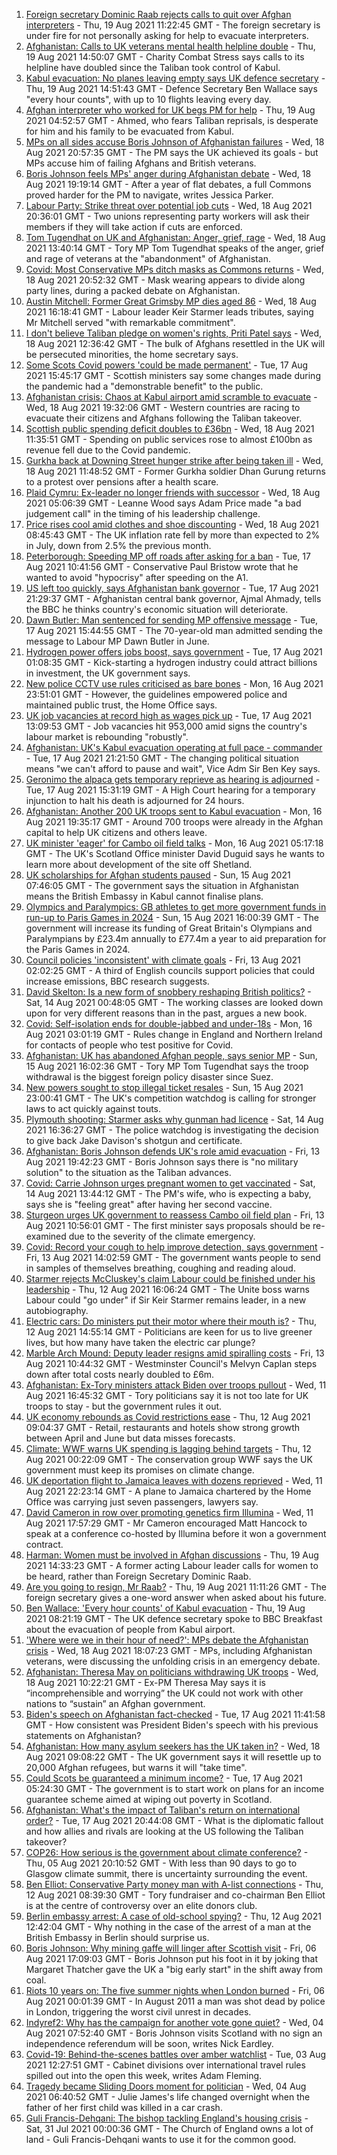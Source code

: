 1. [Foreign secretary Dominic Raab rejects calls to quit over Afghan interpreters](https://www.bbc.co.uk/news/uk-58265160) - Thu, 19 Aug 2021 11:22:45 GMT - The foreign secretary is under fire for not personally asking for help to evacuate interpreters.
2. [Afghanistan: Calls to UK veterans mental health helpline double](https://www.bbc.co.uk/news/uk-politics-58271247) - Thu, 19 Aug 2021 14:50:07 GMT - Charity Combat Stress says calls to its helpline have doubled since the Taliban took control of Kabul.
3. [Kabul evacuation: No planes leaving empty says UK defence secretary](https://www.bbc.co.uk/news/uk-58266555) - Thu, 19 Aug 2021 14:51:43 GMT - Defence Secretary Ben Wallace says "every hour counts", with up to 10 flights leaving every day.
4. [Afghan interpreter who worked for UK begs PM for help](https://www.bbc.co.uk/news/uk-58264397) - Thu, 19 Aug 2021 04:52:57 GMT - Ahmed, who fears Taliban reprisals, is desperate for him and his family to be evacuated from Kabul.
5. [MPs on all sides accuse Boris Johnson of Afghanistan failures](https://www.bbc.co.uk/news/uk-politics-58254794) - Wed, 18 Aug 2021 20:57:35 GMT - The PM says the UK achieved its goals - but MPs accuse him of failing Afghans and British veterans.
6. [Boris Johnson feels MPs' anger during Afghanistan debate](https://www.bbc.co.uk/news/uk-politics-58256616) - Wed, 18 Aug 2021 19:19:14 GMT - After a year of flat debates, a full Commons proved harder for the PM to navigate, writes Jessica Parker.
7. [Labour Party: Strike threat over potential job cuts](https://www.bbc.co.uk/news/uk-politics-58263728) - Wed, 18 Aug 2021 20:36:01 GMT - Two unions representing party workers will ask their members if they will take action if cuts are enforced.
8. [Tom Tugendhat on UK and Afghanistan: Anger, grief, rage](https://www.bbc.co.uk/news/uk-politics-58259509) - Wed, 18 Aug 2021 13:40:14 GMT - Tory MP Tom Tugendhat speaks of the anger, grief and rage of veterans at the "abandonment" of Afghanistan.
9. [Covid: Most Conservative MPs ditch masks as Commons returns](https://www.bbc.co.uk/news/uk-politics-58259604) - Wed, 18 Aug 2021 20:52:32 GMT - Mask wearing appears to divide along party lines, during a packed debate on Afghanistan.
10. [Austin Mitchell: Former Great Grimsby MP dies aged 86](https://www.bbc.co.uk/news/uk-england-humber-58257189) - Wed, 18 Aug 2021 16:18:41 GMT - Labour leader Keir Starmer leads tributes, saying Mr Mitchell served "with remarkable commitment".
11. [I don't believe Taliban pledge on women's rights, Priti Patel says](https://www.bbc.co.uk/news/uk-58250211) - Wed, 18 Aug 2021 12:36:42 GMT - The bulk of Afghans resettled in the UK will be persecuted minorities, the home secretary says.
12. [Some Scots Covid powers 'could be made permanent'](https://www.bbc.co.uk/news/uk-scotland-scotland-politics-58244323) - Tue, 17 Aug 2021 15:45:17 GMT - Scottish ministers say some changes made during the pandemic had a "demonstrable benefit" to the public.
13. [Afghanistan crisis: Chaos at Kabul airport amid scramble to evacuate](https://www.bbc.co.uk/news/world-europe-58256696) - Wed, 18 Aug 2021 19:32:06 GMT - Western countries are racing to evacuate their citizens and Afghans following the Taliban takeover.
14. [Scottish public spending deficit doubles to £36bn](https://www.bbc.co.uk/news/uk-scotland-58256028) - Wed, 18 Aug 2021 11:35:51 GMT - Spending on public services rose to almost £100bn as revenue fell due to the Covid pandemic.
15. [Gurkha back at Downing Street hunger strike after being taken ill](https://www.bbc.co.uk/news/uk-england-hampshire-58254634) - Wed, 18 Aug 2021 11:48:52 GMT - Former Gurkha soldier Dhan Gurung returns to a protest over pensions after a health scare.
16. [Plaid Cymru: Ex-leader no longer friends with successor](https://www.bbc.co.uk/news/uk-wales-politics-58159654) - Wed, 18 Aug 2021 05:06:39 GMT - Leanne Wood says Adam Price made "a bad judgement call" in the timing of his leadership challenge.
17. [Price rises cool amid clothes and shoe discounting](https://www.bbc.co.uk/news/uk-58254000) - Wed, 18 Aug 2021 08:45:43 GMT - The UK inflation rate fell by more than expected to 2% in July, down from 2.5% the previous month.
18. [Peterborough: Speeding MP off roads after asking for a ban](https://www.bbc.co.uk/news/uk-england-cambridgeshire-58243901) - Tue, 17 Aug 2021 10:41:56 GMT - Conservative Paul Bristow wrote that he wanted to avoid "hypocrisy" after speeding on the A1.
19. [US left too quickly, says Afghanistan bank governor](https://www.bbc.co.uk/news/business-58252065) - Tue, 17 Aug 2021 21:29:37 GMT - Afghanistan central bank governor, Ajmal Ahmady, tells the BBC he thinks country's economic situation will deteriorate.
20. [Dawn Butler: Man sentenced for sending MP offensive message](https://www.bbc.co.uk/news/uk-england-merseyside-58202457) - Tue, 17 Aug 2021 15:44:55 GMT - The 70-year-old man admitted sending the message to Labour MP Dawn Butler in June.
21. [Hydrogen power offers jobs boost, says government](https://www.bbc.co.uk/news/science-environment-58238367) - Tue, 17 Aug 2021 01:08:35 GMT - Kick-starting a hydrogen industry could attract billions in investment, the UK government says.
22. [New police CCTV use rules criticised as bare bones](https://www.bbc.co.uk/news/technology-58206586) - Mon, 16 Aug 2021 23:51:01 GMT - However, the guidelines empowered police and maintained public trust, the Home Office says.
23. [UK job vacancies at record high as wages pick up](https://www.bbc.co.uk/news/business-58241006) - Tue, 17 Aug 2021 13:09:53 GMT - Job vacancies hit 953,000 amid signs the country's labour market is rebounding "robustly".
24. [Afghanistan: UK's Kabul evacuation operating at full pace - commander](https://www.bbc.co.uk/news/uk-58244927) - Tue, 17 Aug 2021 21:21:50 GMT - The changing political situation means "we can't afford to pause and wait", Vice Adm Sir Ben Key says.
25. [Geronimo the alpaca gets temporary reprieve as hearing is adjourned](https://www.bbc.co.uk/news/uk-england-gloucestershire-58241387) - Tue, 17 Aug 2021 15:31:19 GMT - A High Court hearing for a temporary injunction to halt his death is adjourned for 24 hours.
26. [Afghanistan: Another 200 UK troops sent to Kabul evacuation](https://www.bbc.co.uk/news/uk-58235707) - Mon, 16 Aug 2021 19:35:17 GMT - Around 700 troops were already in the Afghan capital to help UK citizens and others leave.
27. [UK minister 'eager' for Cambo oil field talks](https://www.bbc.co.uk/news/uk-scotland-scotland-politics-58221743) - Mon, 16 Aug 2021 05:17:18 GMT - The UK's Scotland Office minister David Duguid says he wants to learn more about development of the site off Shetland.
28. [UK scholarships for Afghan students paused](https://www.bbc.co.uk/news/uk-58219114) - Sun, 15 Aug 2021 07:46:05 GMT - The government says the situation in Afghanistan means the British Embassy in Kabul cannot finalise plans.
29. [Olympics and Paralympics: GB athletes to get more government funds in run-up to Paris Games in 2024](https://www.bbc.co.uk/sport/58222726) - Sun, 15 Aug 2021 16:00:39 GMT - The government will increase its funding of Great Britain's Olympians and Paralympians by £23.4m annually to £77.4m a year to aid preparation for the Paris Games in 2024.
30. [Council policies 'inconsistent' with climate goals](https://www.bbc.co.uk/news/science-environment-58102578) - Fri, 13 Aug 2021 02:02:25 GMT - A third of English councils support policies that could increase emissions, BBC research suggests.
31. [David Skelton: Is a new form of snobbery reshaping British politics?](https://www.bbc.co.uk/news/uk-politics-58186519) - Sat, 14 Aug 2021 00:48:05 GMT - The working classes are looked down upon for very different reasons than in the past, argues a new book.
32. [Covid: Self-isolation ends for double-jabbed and under-18s](https://www.bbc.co.uk/news/uk-58226678) - Mon, 16 Aug 2021 03:01:19 GMT - Rules change in England and Northern Ireland for contacts of people who test positive for Covid.
33. [Afghanistan: UK has abandoned Afghan people, says senior MP](https://www.bbc.co.uk/news/uk-58220730) - Sun, 15 Aug 2021 16:02:36 GMT - Tory MP Tom Tugendhat says the troop withdrawal is the biggest foreign policy disaster since Suez.
34. [New powers sought to stop illegal ticket resales](https://www.bbc.co.uk/news/business-58225568) - Sun, 15 Aug 2021 23:00:41 GMT - The UK's competition watchdog is calling for stronger laws to act quickly against touts.
35. [Plymouth shooting: Starmer asks why gunman had licence](https://www.bbc.co.uk/news/uk-england-devon-58209726) - Sat, 14 Aug 2021 16:36:27 GMT - The police watchdog is investigating the decision to give back Jake Davison's shotgun and certificate.
36. [Afghanistan: Boris Johnson defends UK's role amid evacuation](https://www.bbc.co.uk/news/uk-58204857) - Fri, 13 Aug 2021 19:42:23 GMT - Boris Johnson says there is "no military solution" to the situation as the Taliban advances.
37. [Covid: Carrie Johnson urges pregnant women to get vaccinated](https://www.bbc.co.uk/news/uk-58215440) - Sat, 14 Aug 2021 13:44:12 GMT - The PM's wife, who is expecting a baby, says she is "feeling great" after having her second vaccine.
38. [Sturgeon urges UK government to reassess Cambo oil field plan](https://www.bbc.co.uk/news/uk-scotland-58186181) - Fri, 13 Aug 2021 10:56:01 GMT - The first minister says proposals should be re-examined due to the severity of the climate emergency.
39. [Covid: Record your cough to help improve detection, says government](https://www.bbc.co.uk/news/uk-politics-58199049) - Fri, 13 Aug 2021 14:02:59 GMT - The government wants people to send in samples of themselves breathing, coughing and reading aloud.
40. [Starmer rejects McCluskey's claim Labour could be finished under his leadership](https://www.bbc.co.uk/news/uk-politics-58188208) - Thu, 12 Aug 2021 16:06:24 GMT - The Unite boss warns Labour could "go under" if Sir Keir Starmer remains leader, in a new autobiography.
41. [Electric cars: Do ministers put their motor where their mouth is?](https://www.bbc.co.uk/news/uk-politics-58170665) - Thu, 12 Aug 2021 14:55:14 GMT - Politicians are keen for us to live greener lives, but how many have taken the electric car plunge?
42. [Marble Arch Mound: Deputy leader resigns amid spiralling costs](https://www.bbc.co.uk/news/uk-england-london-58197626) - Fri, 13 Aug 2021 10:44:32 GMT - Westminster Council's Melvyn Caplan steps down after total costs nearly doubled to £6m.
43. [Afghanistan: Ex-Tory ministers attack Biden over troops pullout](https://www.bbc.co.uk/news/uk-politics-58177193) - Wed, 11 Aug 2021 16:45:32 GMT - Tory politicians say it is not too late for UK troops to stay - but the government rules it out.
44. [UK economy rebounds as Covid restrictions ease](https://www.bbc.co.uk/news/uk-58183519) - Thu, 12 Aug 2021 09:04:37 GMT - Retail, restaurants and hotels show strong growth between April and June but data misses forecasts.
45. [Climate: WWF warns UK spending is lagging behind targets](https://www.bbc.co.uk/news/uk-politics-58170865) - Thu, 12 Aug 2021 00:22:09 GMT - The conservation group WWF says the UK government must keep its promises on climate change.
46. [UK deportation flight to Jamaica leaves with dozens reprieved](https://www.bbc.co.uk/news/uk-58177487) - Wed, 11 Aug 2021 22:23:14 GMT - A plane to Jamaica chartered by the Home Office was carrying just seven passengers, lawyers say.
47. [David Cameron in row over promoting genetics firm Illumina](https://www.bbc.co.uk/news/business-58146567) - Wed, 11 Aug 2021 17:57:29 GMT - Mr Cameron encouraged Matt Hancock to speak at a conference co-hosted by Illumina before it won a government contract.
48. [Harman: Women must be involved in Afghan discussions](https://www.bbc.co.uk/news/uk-politics-58272971) - Thu, 19 Aug 2021 14:33:23 GMT - A former acting Labour leader calls for women to be heard, rather than Foreign Secretary Dominic Raab.
49. [Are you going to resign, Mr Raab?](https://www.bbc.co.uk/news/uk-politics-58270377) - Thu, 19 Aug 2021 11:11:26 GMT - The foreign secretary gives a one-word answer when asked about his future.
50. [Ben Wallace: 'Every hour counts' of Kabul evacuation](https://www.bbc.co.uk/news/uk-politics-58267754) - Thu, 19 Aug 2021 08:21:19 GMT - The UK defence secretary spoke to BBC Breakfast about the evacuation of people from Kabul airport.
51. ['Where were we in their hour of need?': MPs debate the Afghanistan crisis](https://www.bbc.co.uk/news/uk-politics-58257781) - Wed, 18 Aug 2021 18:07:23 GMT - MPs, including Afghanistan veterans, were discussing the unfolding crisis in an emergency debate.
52. [Afghanistan: Theresa May on politicians withdrawing UK troops](https://www.bbc.co.uk/news/uk-politics-58255391) - Wed, 18 Aug 2021 10:22:21 GMT - Ex-PM Theresa May says it is “incomprehensible and worrying” the UK could not work with other nations to “sustain” an Afghan government.
53. [Biden's speech on Afghanistan fact-checked](https://www.bbc.co.uk/news/58243158) - Tue, 17 Aug 2021 11:41:58 GMT - How consistent was President Biden's speech with his previous statements on Afghanistan?
54. [Afghanistan: How many asylum seekers has the UK taken in?](https://www.bbc.co.uk/news/uk-58245684) - Wed, 18 Aug 2021 09:08:22 GMT - The UK government says it will resettle up to 20,000 Afghan refugees, but warns it will "take time".
55. [Could Scots be guaranteed a minimum income?](https://www.bbc.co.uk/news/uk-scotland-scotland-politics-58230375) - Tue, 17 Aug 2021 05:24:30 GMT - The government is to start work on plans for an income guarantee scheme aimed at wiping out poverty in Scotland.
56. [Afghanistan: What's the impact of Taliban's return on international order?](https://www.bbc.co.uk/news/world-us-canada-58248864) - Tue, 17 Aug 2021 20:44:08 GMT - What is the diplomatic fallout and how allies and rivals are looking at the US following the Taliban takeover?
57. [COP26: How serious is the government about climate conference?](https://www.bbc.co.uk/news/uk-politics-58107010) - Thu, 05 Aug 2021 20:10:52 GMT - With less than 90 days to go to Glasgow climate summit, there is uncertainty surrounding the event.
58. [Ben Elliot: Conservative Party money man with A-list connections](https://www.bbc.co.uk/news/uk-politics-58100884) - Thu, 12 Aug 2021 08:39:30 GMT - Tory fundraiser and co-chairman Ben Elliot is at the centre of controversy over an elite donors club.
59. [Berlin embassy arrest: A case of old-school spying?](https://www.bbc.co.uk/news/uk-58185957) - Thu, 12 Aug 2021 12:42:04 GMT - Why nothing in the case of the arrest of a man at the British Embassy in Berlin should surprise us.
60. [Boris Johnson: Why mining gaffe will linger after Scottish visit](https://www.bbc.co.uk/news/uk-scotland-58117514) - Fri, 06 Aug 2021 17:09:03 GMT - Boris Johnson put his foot in it by joking that Margaret Thatcher gave the UK a "big early start" in the shift away from coal.
61. [Riots 10 years on: The five summer nights when London burned](https://www.bbc.co.uk/news/uk-england-london-58058031) - Fri, 06 Aug 2021 00:01:39 GMT - In August 2011 a man was shot dead by police in London, triggering the worst civil unrest in decades.
62. [Indyref2: Why has the campaign for another vote gone quiet?](https://www.bbc.co.uk/news/uk-politics-58079551) - Wed, 04 Aug 2021 07:52:40 GMT - Boris Johnson visits Scotland with no sign an independence referendum will be soon, writes Nick Eardley.
63. [Covid-19: Behind-the-scenes battles over amber watchlist](https://www.bbc.co.uk/news/uk-politics-58072985) - Tue, 03 Aug 2021 12:27:51 GMT - Cabinet divisions over international travel rules spilled out into the open this week, writes Adam Fleming.
64. [Tragedy became Sliding Doors moment for politician](https://www.bbc.co.uk/news/uk-wales-politics-58058218) - Wed, 04 Aug 2021 06:40:52 GMT - Julie James's life changed overnight when the father of her first child was killed in a car crash.
65. [Guli Francis-Dehqani: The bishop tackling England's housing crisis](https://www.bbc.co.uk/news/uk-politics-57985577) - Sat, 31 Jul 2021 00:00:36 GMT - The Church of England owns a lot of land - Guli Francis-Dehqani wants to use it for the common good.
